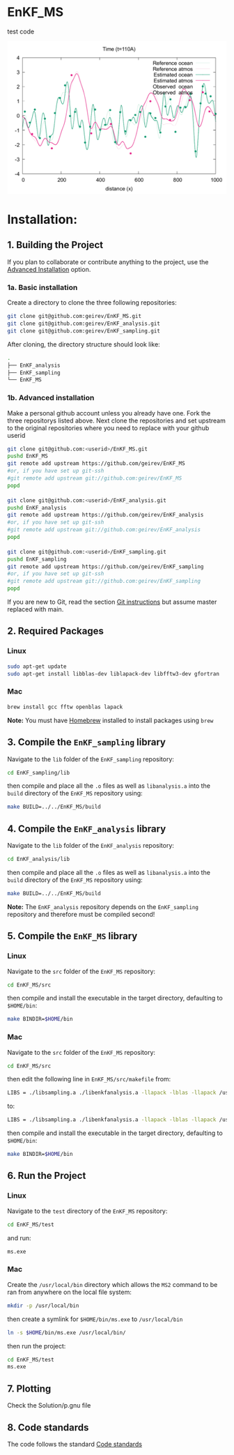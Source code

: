 # EnKF_MS

test code

<p align="center">
<img src="doc/example.png" width="600">
</p>

# Installation:

## 1. Building the Project

If you plan to collaborate or contribute anything to the project, use the <a href="#1b-advanced-installation">Advanced Installation</a> option.

### 1a. Basic installation

Create a directory to clone the three following repositories:

```bash
git clone git@github.com:geirev/EnKF_MS.git
git clone git@github.com:geirev/EnKF_analysis.git
git clone git@github.com:geirev/EnKF_sampling.git
```

After cloning, the directory structure should look like:

```bash
.
├── EnKF_analysis
├── EnKF_sampling
└── EnKF_MS
```

### 1b. Advanced installation

Make a personal github account unless you already have one.
Fork the three repositorys listed above.
Next clone the repositories and set upstream to the original repositories where
you need to replace <userid> with your github userid

```bash
git clone git@github.com:<userid>/EnKF_MS.git
pushd EnKF_MS
git remote add upstream https://github.com/geirev/EnKF_MS
#or, if you have set up git-ssh
#git remote add upstream git://github.com:geirev/EnKF_MS
popd

git clone git@github.com:<userid>/EnKF_analysis.git
pushd EnKF_analysis
git remote add upstream https://github.com/geirev/EnKF_analysis
#or, if you have set up git-ssh
#git remote add upstream git://github.com:geirev/EnKF_analysis
popd

git clone git@github.com:<userid>/EnKF_sampling.git
pushd EnKF_sampling
git remote add upstream https://github.com/geirev/EnKF_sampling
#or, if you have set up git-ssh
#git remote add upstream git://github.com:geirev/EnKF_sampling
popd
```

If you are new to Git, read the section <a href="https://github.com/geirev/EnKF_seir#git-instructions">Git instructions</a> but assume master
replaced with main.

## 2. Required Packages

### Linux

```bash
sudo apt-get update
sudo apt-get install libblas-dev liblapack-dev libfftw3-dev gfortran
```

### Mac

```bash
brew install gcc fftw openblas lapack
```

**Note:** You must have [Homebrew](https://brew.sh/) installed to install
packages using `brew`

## 3. Compile the `EnKF_sampling` library

Navigate to the `lib` folder of the `EnKF_sampling` repository:

```bash
cd EnKF_sampling/lib
```

then compile and place all the `.o` files as well as `libanalysis.a` into
the `build` directory of the `EnKF_MS` repository using:

```bash
make BUILD=../../EnKF_MS/build
```

## 4. Compile the `EnKF_analysis` library

Navigate to the `lib` folder of the `EnKF_analysis` repository:

```bash
cd EnKF_analysis/lib
```

then compile and place all the `.o` files as well as `libanalysis.a` into the
`build` directory of the `EnKF_MS` repository using:

```bash
make BUILD=../../EnKF_MS/build
```

**Note:** The `EnKF_analysis` repository depends on the `EnKF_sampling`
repository and therefore must be compiled second!

## 5. Compile the `EnKF_MS` library

### Linux

Navigate to the `src` folder of the `EnKF_MS` repository:

```bash
cd EnKF_MS/src
```

then compile and install the executable in the target directory, defaulting to
`$HOME/bin`:

```bash
make BINDIR=$HOME/bin
```

### Mac

Navigate to the `src` folder of the `EnKF_MS` repository:

```bash
cd EnKF_MS/src
```

then edit the following line in `EnKF_MS/src/makefile` from:

```bash
LIBS = ./libsampling.a ./libenkfanalysis.a -llapack -lblas -llapack /usr/lib/x86_64-linux-gnu/libfftw3.so.3
```

to:

```bash
LIBS = ./libsampling.a ./libenkfanalysis.a -llapack -lblas -llapack /usr/local/lib/libfftw3.a
```

then compile and install the executable in the target directory, defaulting to
`$HOME/bin`:

```bash
make BINDIR=$HOME/bin
```

## 6. Run the Project

### Linux

Navigate to the `test` directory of the `EnKF_MS` repository:

```bash
cd EnKF_MS/test
```

and run:

```bash
ms.exe
```

### Mac

Create the `/usr/local/bin` directory which allows the `MS2` command to be ran
from anywhere on the local file system:

```bash
mkdir -p /usr/local/bin
```

then create a symlink for `$HOME/bin/ms.exe` to `/usr/local/bin`

```bash
ln -s $HOME/bin/ms.exe /usr/local/bin/
```

then run the project:

```bash
cd EnKF_MS/test
ms.exe
```

## 7. Plotting
Check the Solution/p.gnu file 

## 8. Code standards
The code follows the standard  <a href="https://github.com/geirev/EnKF_seir#code-standards">Code standards</a>
